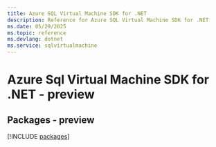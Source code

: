```yaml
---
title: Azure SQL Virtual Machine SDK for .NET
description: Reference for Azure SQL Virtual Machine SDK for .NET
ms.date: 05/29/2025
ms.topic: reference
ms.devlang: dotnet
ms.service: sqlvirtualmachine
---
```

# Azure Sql Virtual Machine SDK for .NET - preview
## Packages - preview
[!INCLUDE [packages](sql-virtual-machine-index.md)]